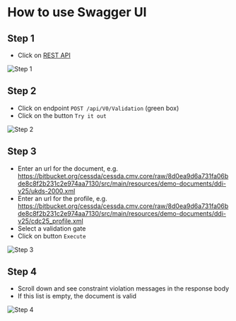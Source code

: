 # How to use Swagger UI

## Step 1

* Click on [REST API](../api/swagger)

![Step 1](../images/uml/swagger-tutorial-01.png)

## Step 2

* Click on endpoint `POST /api/V0/Validation` (green box)
* Click on the button `Try it out`

![Step 2](../images/user-documentation/swagger-tutorial-02.png)

## Step 3

* Enter an url for the document, e.g.
  https://bitbucket.org/cessda/cessda.cmv.core/raw/8d0ea9d6a731fa06bde8c8f2b231c2e974aa7130/src/main/resources/demo-documents/ddi-v25/ukds-2000.xml
* Enter an url for the profile, e.g.
  https://bitbucket.org/cessda/cessda.cmv.core/raw/8d0ea9d6a731fa06bde8c8f2b231c2e974aa7130/src/main/resources/demo-documents/ddi-v25/cdc25_profile.xml
* Select a validation gate
* Click on button `Execute`

![Step 3](../images/user-documentation/swagger-tutorial-03.png)

## Step 4

* Scroll down and see constraint violation messages in the response body
* If this list is empty, the document is valid

![Step 4](../images/user-documentation/swagger-tutorial-04.png)
